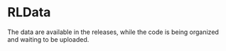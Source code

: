 # RLData
The data are available in the releases, while the code is being organized and waiting to be uploaded.
